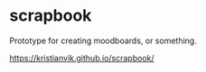 # scrapbook

Prototype for creating moodboards, or something.

https://kristianvik.github.io/scrapbook/
